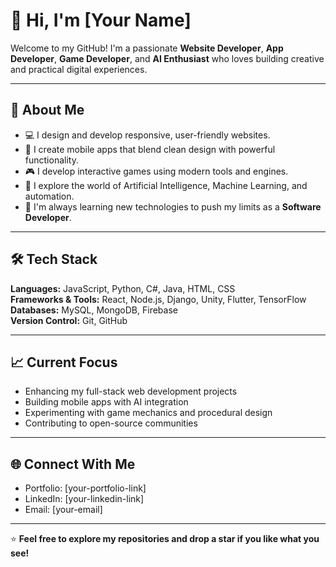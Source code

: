# 👋 Hi, I'm [Your Name]

Welcome to my GitHub! I'm a passionate **Website Developer**, **App Developer**, **Game Developer**, and **AI Enthusiast** who loves building creative and practical digital experiences.

---

## 🚀 About Me

- 💻 I design and develop responsive, user-friendly websites.  
- 📱 I create mobile apps that blend clean design with powerful functionality.  
- 🎮 I develop interactive games using modern tools and engines.  
- 🤖 I explore the world of Artificial Intelligence, Machine Learning, and automation.  
- 🧠 I'm always learning new technologies to push my limits as a **Software Developer**.

---

## 🛠️ Tech Stack

**Languages:** JavaScript, Python, C#, Java, HTML, CSS  
**Frameworks & Tools:** React, Node.js, Django, Unity, Flutter, TensorFlow  
**Databases:** MySQL, MongoDB, Firebase  
**Version Control:** Git, GitHub  

---

## 📈 Current Focus

- Enhancing my full-stack web development projects  
- Building mobile apps with AI integration  
- Experimenting with game mechanics and procedural design  
- Contributing to open-source communities  

---

## 🌐 Connect With Me

- Portfolio: [your-portfolio-link]  
- LinkedIn: [your-linkedin-link]  
- Email: [your-email]  

---

⭐ **Feel free to explore my repositories and drop a star if you like what you see!**
